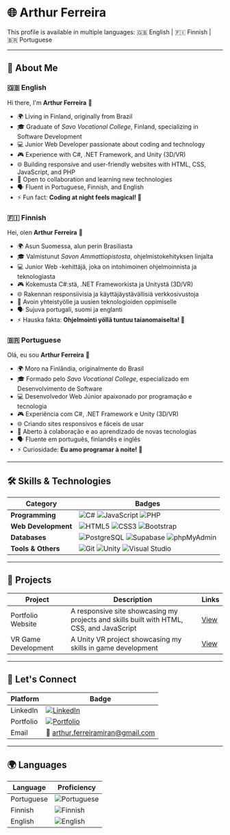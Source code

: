 # 🌐 **Arthur Ferreira**

This profile is available in multiple languages: 🇬🇧 English | 🇫🇮 Finnish | 🇧🇷 Portuguese

---

## 💫 **About Me**

### 🇬🇧 **English**
Hi there, I'm **Arthur Ferreira** 👋  
- 🌍 Living in Finland, originally from Brazil  
- 🎓 Graduate of *Savo Vocational College*, Finland, specializing in Software Development  
- 💻 Junior Web Developer passionate about coding and technology  
- 🎮 Experience with C#, .NET Framework, and Unity (3D/VR)  
- 🌐 Building responsive and user-friendly websites with HTML, CSS, JavaScript, and PHP  
- 🚀 Open to collaboration and learning new technologies  
- 🗣️ Fluent in Portuguese, Finnish, and English
- ⚡ Fun fact: **Coding at night feels magical! 🌙**

### 🇫🇮 **Finnish**
Hei, olen **Arthur Ferreira** 👋  
- 🌍 Asun Suomessa, alun perin Brasiliasta  
- 🎓 Valmistunut *Savon Ammattiopistosta*, ohjelmistokehityksen linjalta  
- 💻 Junior Web -kehittäjä, joka on intohimoinen ohjelmoinnista ja teknologiasta  
- 🎮 Kokemusta C#:stä, .NET Frameworkista ja Unitystä (3D/VR)  
- 🌐 Rakennan responsiivisia ja käyttäjäystävällisiä verkkosivustoja  
- 🚀 Avoin yhteistyölle ja uusien teknologioiden oppimiselle  
- 🗣️ Sujuva portugali, suomi ja englanti
- ⚡ Hauska fakta: **Ohjelmointi yöllä tuntuu taianomaiselta! 🌙**

### 🇧🇷 **Portuguese**
Olá, eu sou **Arthur Ferreira** 👋  
- 🌍 Moro na Finlândia, originalmente do Brasil  
- 🎓 Formado pelo *Savo Vocational College*, especializado em Desenvolvimento de Software  
- 💻 Desenvolvedor Web Júnior apaixonado por programação e tecnologia  
- 🎮 Experiência com C#, .NET Framework e Unity (3D/VR)  
- 🌐 Criando sites responsivos e fáceis de usar  
- 🚀 Aberto à colaboração e ao aprendizado de novas tecnologias  
- 🗣️ Fluente em português, finlandês e inglês  
- ⚡ Curiosidade: **Eu amo programar à noite! 🌙**
---

## 🛠️ **Skills & Technologies**

| **Category**          | **Badges**                                                                                                                                                                                                                                                                                                         |
|-----------------------|---------------------------------------------------------------------------------------------------------------------------------------------------------------------------------------------------------------------------------------------------------------------------------------------------------------------|
| **Programming**       | ![C#](https://img.shields.io/badge/c%23-%23239120.svg?style=flat&logo=csharp&logoColor=white) ![JavaScript](https://img.shields.io/badge/javascript-%23323330.svg?style=flat&logo=javascript&logoColor=%23F7DF1E) ![PHP](https://img.shields.io/badge/php-%23777BB4.svg?style=flat&logo=php&logoColor=white) |
| **Web Development**   | ![HTML5](https://img.shields.io/badge/html5-%23E34F26.svg?style=flat&logo=html5&logoColor=white) ![CSS3](https://img.shields.io/badge/css3-%231572B6.svg?style=flat&logo=css3&logoColor=white) ![Bootstrap](https://img.shields.io/badge/bootstrap-%238511FA.svg?style=flat&logo=bootstrap&logoColor=white) |
| **Databases**         | ![PostgreSQL](https://img.shields.io/badge/postgreSQL-%23316192.svg?style=flat&logo=postgresql&logoColor=white) ![Supabase](https://img.shields.io/badge/supabase-%23000000.svg?style=flat&logo=supabase&logoColor=white) ![phpMyAdmin](https://img.shields.io/badge/phpMyAdmin-%236899FF.svg?style=flat) |
| **Tools & Others**    | ![Git](https://img.shields.io/badge/git-%23F05033.svg?style=flat&logo=git&logoColor=white) ![Unity](https://img.shields.io/badge/unity-%23000000.svg?style=flat&logo=unity&logoColor=white) ![Visual Studio](https://img.shields.io/badge/visual_studio-%235C2D91.svg?style=flat)                              |

---

## 🌟 **Projects**  
| **Project**          | **Description**                                                                                                                                                          | **Links**                             |
|----------------------|--------------------------------------------------------------------------------------------------------------------------------------------------------------------------|---------------------------------------|
| Portfolio Website    | A responsive site showcasing my projects and skills built with HTML, CSS, and JavaScript                                                                                 | [View](https://naroshh.github.io)     |
| VR Game Development  | A Unity VR project showcasing my skills in game development                                                                                                             | [View](https://github.com/Naroshh/)  |

---

## 🤝 **Let's Connect**

| **Platform**          | **Badge**                                                                                                                                                                           |
|-----------------------|-------------------------------------------------------------------------------------------------------------------------------------------------------------------------------------|
| LinkedIn              | [![LinkedIn](https://img.shields.io/badge/LinkedIn-%230077B5.svg?style=flat&logo=linkedin&logoColor=white)](https://www.linkedin.com/in/arthur-ferreira-66815524a)                   |
| Portfolio             | [![Portfolio](https://img.shields.io/badge/Portfolio-%23000000.svg?style=flat&logo=githubpages&logoColor=white)](https://naroshh.github.io)                                          |
| Email                 | 📧 arthur.ferreiramiran@gmail.com                                                                                                                                                  |

---

## 🌍 **Languages**

| **Language**  | **Proficiency**                                                                                                                                       |
|---------------|-------------------------------------------------------------------------------------------------------------------------------------------------------|
| Portuguese    | ![Portuguese](https://img.shields.io/badge/Portuguese-Native-green)                                                                                   |
| Finnish       | ![Finnish](https://img.shields.io/badge/Finnish-Fluent-blue)                                                                                         |
| English       | ![English](https://img.shields.io/badge/English-Fluent-yellow)                                                                                       |
